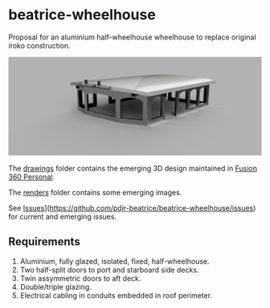 # beatrice-wheelhouse
Proposal for an aluminium half-wheelhouse wheelhouse to replace original
iroko construction.

![alt text](renders/wheelhouse_2024-Sep-01_04-26-34PM-000_CustomizedView16561039335.png)

The
[drawings](./drawings/)
folder contains the emerging 3D design maintained in
[Fusion 360 Personal](https://www.autodesk.com/products/fusion-360/personal).

The
[renders](./renders/)
folder contains some emerging images.

See [Issues]([)](https://github.com/pdjr-beatrice/beatrice-wheelhouse/issues) for current and emerging issues.

## Requirements

1. Aluminium, fully glazed, isolated, fixed, half-wheelhouse.
2. Two half-split doors to port and starboard side decks.
3. Twin assymmetric doors to aft deck.
4. Double/triple glazing.
5. Electrical cabling in conduits embedded in roof perimeter. 
